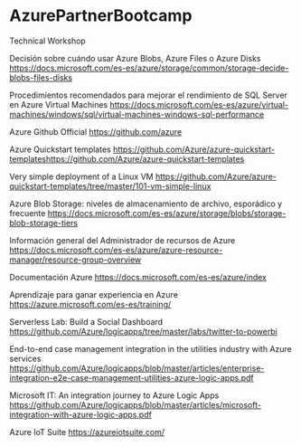 # AzurePartnerBootcamp
Technical Workshop


Decisión sobre cuándo usar Azure Blobs, Azure Files o Azure Disks
https://docs.microsoft.com/es-es/azure/storage/common/storage-decide-blobs-files-disks

Procedimientos recomendados para mejorar el rendimiento de SQL Server en Azure Virtual Machines
https://docs.microsoft.com/es-es/azure/virtual-machines/windows/sql/virtual-machines-windows-sql-performance

Azure Github Official
https://github.com/azure

Azure Quickstart templates
https://github.com/Azure/azure-quickstart-templateshttps://github.com/Azure/azure-quickstart-templates

Very simple deployment of a Linux VM
https://github.com/Azure/azure-quickstart-templates/tree/master/101-vm-simple-linux

Azure Blob Storage: niveles de almacenamiento de archivo, esporádico y frecuente
https://docs.microsoft.com/es-es/azure/storage/blobs/storage-blob-storage-tiers

Información general del Administrador de recursos de Azure
https://docs.microsoft.com/es-es/azure/azure-resource-manager/resource-group-overview

Documentación Azure
https://docs.microsoft.com/es-es/azure/index

Aprendizaje para ganar experiencia en Azure
https://azure.microsoft.com/es-es/training/

Serverless Lab: Build a Social Dashboard
https://github.com/Azure/logicapps/tree/master/labs/twitter-to-powerbi

End-to-end case management integration in the utilities industry with Azure services
https://github.com/Azure/logicapps/blob/master/articles/enterprise-integration-e2e-case-management-utilities-azure-logic-apps.pdf

Microsoft IT: An integration journey to Azure Logic Apps
https://github.com/Azure/logicapps/blob/master/articles/microsoft-integration-with-azure-logic-apps.pdf

Azure IoT Suite
https://azureiotsuite.com/
